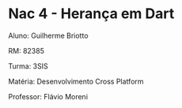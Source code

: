 # Nac 4 - Herança em Dart
Aluno: Guilherme Briotto

RM: 82385

Turma: 3SIS

Matéria: Desenvolvimento Cross Platform

Professor: Flávio Moreni
